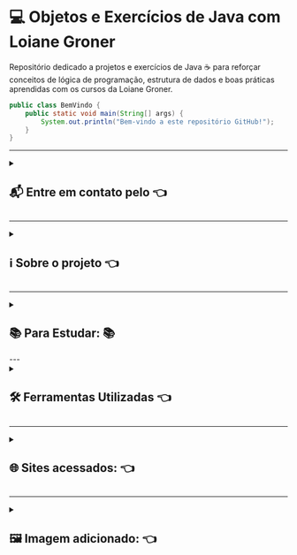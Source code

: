 # 💻 Objetos e Exercícios de Java com Loiane Groner

Repositório dedicado a projetos e exercícios de Java ☕ para reforçar conceitos de lógica de programação, estrutura de dados e boas práticas aprendidas com os cursos da Loiane Groner.

```java
public class BemVindo {
    public static void main(String[] args) {
        System.out.println("Bem-vindo a este repositório GitHub!");
    }
}
```

---

<details>
<summary>

## 📬 Entre em contato pelo :point_left:

</summary>

> [![Telegram](https://img.shields.io/badge/Telegram-000?style=for-the-badge&logo=telegram&logoColor=2CA5E0)](https://t.me/Carlaol) [![WhatsApp](https://img.shields.io/badge/WhatsApp-25D366?style=for-the-badge&logo=whatsapp&logoColor=white)](https://api.whatsapp.com/send?1=pt_BR&phone=5521985745077) [![Gmail](https://img.shields.io/badge/Gmail-333333?style=for-the-badge&logo=gmail&logoColor=red)](mailto:carlostecnico@mail.com) [![X](https://img.shields.io/badge/X-000?style=for-the-badge&logo=x)](https://x.com/Carlao_Me_Ajuda) [![Instagram](https://img.shields.io/badge/-Instagram-%23E4405F?style=for-the-badge&logo=instagram&logoColor=white)](https://www.instagram.com/carlao.me.ajuda/) [![LinkedIn](https://img.shields.io/badge/LinkedIn-0077B5?style=for-the-badge&logo=linkedin&logoColor=white)](https://www.linkedin.com/in/carlos-eduardo-dos-s-figueiredo/)  [![GitHub](https://img.shields.io/badge/GitHub-100000?style=for-the-badge&logo=github&logoColor=white)](https://github.com/carloseduardonit/) [![Discord](https://img.shields.io/badge/Discord-7289DA?style=for-the-badge&logo=discord&logoColor=white)](https://discord.com/channels/@carloseduardonit/) ![Slack](https://img.shields.io/badge/Slack-4A154B?style=for-the-badge&logo=slack&logoColor=white)

</details>

---

<details>

<summary>

## ℹ️ Sobre o projeto :point_left:

</summary>

<p style="text-align: justify;">
Repositório é responsável pela ampliação dos meus conhecimentos voltado a programação em Java com a tutoria <a href="https://github.com/loiane">Loiane Groner</a>.  
Eu já tinha feito este curso básico mas perdi tudo...
Fazer o que não usava versionamento de código.
</p>

</details>

---

<details>
<summary>
  
## 📚 Para Estudar: 📚

</summary>
</details>
---

<details>
<summary>

## 🛠 Ferramentas Utilizadas :point_left:

</summary>

### 🧠 Para Logica: 🧠

* [**Flowgorithm-2.23.1**](http://www.flowgorithm.org/download/)

### ☕ Para Codificar em Java: ☕

* [**Netbeans 8.2**](https://netbeans.org/downloads/8.2/rc/)
  * **JDK 1.8**
* [**Visual Studio Code**](https://code.visualstudio.com/download)
* [**Notepad++**](https://notepad-plus-plus.org/downloads/)

### 🗂️ Para Versionamento: 🗂️

* [**GitHub Desktop**](https://desktop.github.com/)
  * [**GitBook**](https://app.gitbook.com/)

</details>

---

<details>

<summary>

## 🌐 Sites acessados: :point_left:

</summary>

* [**https://loiane.training/**](https://loiane.training/)
* [**Curso De Java Gratuito**](https://www.youtube.com/playlist?list=PLGxZ4Rq3BOBq0KXHsp5J3PxyFaBIXVs3r)
</details>

---

<details>
  <summary>

## 🖼️ Imagem adicionado: :point_left:
  </summary>
* [**autor: freepik**](https://www.flaticon.com/br/autores/freepik)

</details>